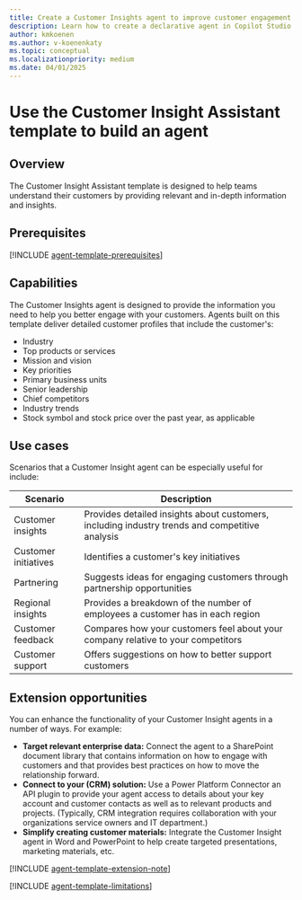 ```yaml
---
title: Create a Customer Insights agent to improve customer engagement.
description: Learn how to create a declarative agent in Copilot Studio agent builder using the Customer Insights template.
author: kmkoenen
ms.author: v-koenenkaty
ms.topic: conceptual
ms.localizationpriority: medium
ms.date: 04/01/2025
---
```


# Use the Customer Insight Assistant template to build an agent

## Overview

The Customer Insight Assistant template is designed to help teams understand their customers by providing relevant and in-depth information and insights.

## Prerequisites

[!INCLUDE [agent-template-prerequisites](includes/agent-template-prerequisites.md)]

## Capabilities

The Customer Insights agent is designed to provide the information you need to help you better engage with your customers. Agents built on this template deliver detailed customer profiles that include the customer's:

- Industry
- Top products or services
- Mission and vision
- Key priorities
- Primary business units
- Senior leadership
- Chief competitors
- Industry trends
- Stock symbol and stock price over the past year, as applicable

## Use cases

Scenarios that a Customer Insight agent can be especially useful for include:

| **Scenario** | **Description** |
| ----------   | ----------  |
| Customer insights   | Provides detailed insights about customers, including industry trends and competitive analysis  |
| Customer initiatives   | Identifies a customer's key initiatives  |
| Partnering   | Suggests ideas for engaging customers through partnership opportunities |
| Regional insights    | Provides a breakdown of the number of employees a customer has in each region |
| Customer feedback   | Compares how your customers feel about your company relative to your competitors  |
| Customer support   | Offers suggestions on how to better support customers |

## Extension opportunities

You can enhance the functionality of your Customer Insight agents in a number of ways. For example:

- **Target relevant enterprise data:** Connect the agent to a SharePoint document library that contains information on how to engage with customers and that provides best practices on how to move the relationship forward.
- **Connect to your (CRM) solution:** Use a Power Platform Connector an API plugin to provide your agent access to details about your key account and customer contacts as well as to relevant products and projects. (Typically, CRM integration requires collaboration with your organizations service owners and IT department.)
- **Simplify creating customer materials:** Integrate the Customer Insight agent in Word and PowerPoint to help create targeted presentations, marketing materials, etc.

<!-- Note about IT involvement -->
[!INCLUDE [agent-template-extension-note](includes/agent-template-extension-note.md)]

<!-- Limitations -->

[!INCLUDE [agent-template-limitations](includes/agent-template-limitations.md)]
